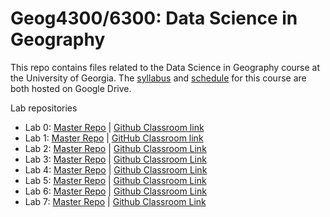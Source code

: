 # Geog4300/6300: Data Science in Geography 

This repo contains files related to the Data Science in Geography course at the University of Georgia. The [syllabus](https://drive.google.com/open?id=1huHQle5c8uYEtV1-jKhwPXDPZShgu9h1tUzeNZ7xDyA) and [schedule](https://docs.google.com/spreadsheets/d/1kkK6xVx-wwIya_0yzGHPzkEqEGFJWAxO41vaOcfqs4Y/edit?usp=sharing) for this course are both hosted on Google Drive.

Lab repositories
* Lab 0: [Master Repo](https://github.com/jshannon75/geog4300_lab0) | [Github Classroom link](https://classroom.github.com/a/CTk2c31D)
* Lab 1: [Master Repo](https://github.com/jshannon75/geog4300_lab1) | [GitHub Classroom link](https://classroom.github.com/a/YLQS7qO9)
* Lab 2: [Master Repo](https://github.com/jshannon75/geog4300_lab2) | [Github Classroom Link](https://classroom.github.com/a/kbYt78bJ)
* Lab 3: [Master Repo](https://github.com/jshannon75/geog4300_lab3) | [Github Classroom Link](https://classroom.github.com/a/9_tCC4OF)
* Lab 4: [Master Repo](https://github.com/jshannon75/geog4300_lab4) | [Github Classroom Link](https://classroom.github.com/a/_eZCAhif)
* Lab 5: [Master Repo](https://github.com/jshannon75/geog4300_lab5) | [Github Classroom Link](https://classroom.github.com/a/bRl82j5_)
* Lab 6: [Master Repo](https://github.com/jshannon75/geog4300_lab6) | [Github Classroom Link](https://classroom.github.com/a/CZ57CBs0)
* Lab 7: [Master Repo](https://github.com/jshannon75/geog4300_lab7) | [Github Classroom Link](https://classroom.github.com/a/en5J46uN)

